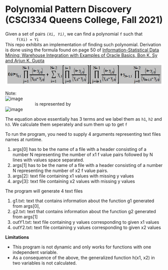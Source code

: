 # **Polynomial Pattern Discovery** (CSCI334 Queens College, Fall 2021)

Given a set of pairs *`(Xi, Yi)`*, we can find a polynomial `f` such that  
&nbsp;&nbsp;&nbsp;&nbsp;&nbsp;&nbsp;&nbsp;&nbsp; `f(Xi) = Yi`  
This repo exhibits an implementation of finding such polynomial. Derivation is done using the formula found on page 50 of [Information-Statistical Data Mining: Warehouse Integration with Examples of Oracle
Basics, Bon K. Sy and Arjun K. Gupta](https://books.google.com/books?id=Qwo2mFAn7AEC&dq=bon+sy+data+mining&hl=en&sa=X&ei=hrU-VeuDGZX-yQT2y4HQDQ&ved=0CDEQ6AEwAA)  
![](equation.png)  

Note:  
![image](https://user-images.githubusercontent.com/51377282/140623223-c3999134-69e2-4141-8062-f8843f835b8c.png)  
&nbsp;&nbsp;&nbsp;&nbsp;&nbsp;&nbsp;&nbsp;&nbsp;&nbsp;&nbsp;&nbsp;&nbsp;&nbsp;&nbsp;&nbsp;&nbsp;&nbsp;&nbsp;&nbsp;&nbsp;&nbsp;&nbsp;&nbsp;&nbsp;is represented by  
![image](https://user-images.githubusercontent.com/51377282/140623316-8057e09c-a89c-42c3-a473-fdb5ffc15c2f.png)

The equation above essentially has 3 terms and we label them as `h1`, `h2` and `h3`. We calculate them seperately and sum them up to get `f`

To run the program, you need to supply 4 arguments representing text files names at runtime.
1. args[0] has to be the name of a file with a header consisting of a number N representing the number of x1 f value pairs
followed by N lines with values space separated.
2. args[1] has to be the name of a file with a header consisting of a number N representing the number of x2 f value pairs.
3. args[2]: text file containing x1 values with missing y values
4. argv[3]: text file containing x2 values with missing y values

The program will generate 4 text files
1. g1.txt: text that contains information about the function g1 generated from args[0], 
2. g2.txt: text that contains information about the function g2 generated from args[1]
3. outY1.txt: text file containing y values corresponding to given x1 values
4. outY2.txt: text file containing y values corresponding to given x2 values

**Limitations**
* This program is not dynamic and only works for functions with one independent variable. 
* As a consequence of the above, the generalized function h(x1, x2) in two variables is not calculated.